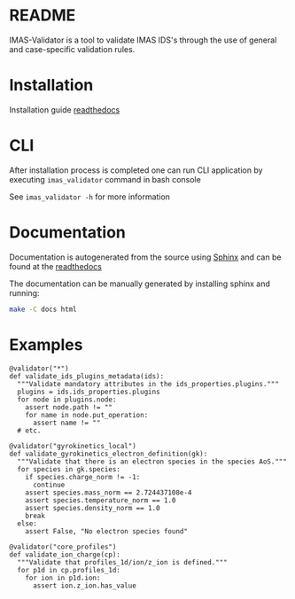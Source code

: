 # README
IMAS-Validator is a tool to validate IMAS IDS's through the use of general
and case-specific validation rules.

# Installation
Installation guide [readthedocs](https://imas-validator.readthedocs.io/en/latest/installing.html)

# CLI
After installation process is completed one can run CLI application by executing `imas_validator` command in bash console

See `imas_validator -h` for more information

# Documentation
Documentation is autogenerated from the source using [Sphinx](http://sphinx-doc.org/)
and can be found at the [readthedocs](https://imas-validator.readthedocs.io/en/latest/)

The documentation can be manually generated by installing sphinx and running:

```bash
make -C docs html
```

# Examples
```
@validator("*")
def validate_ids_plugins_metadata(ids):
  """Validate mandatory attributes in the ids_properties.plugins."""
  plugins = ids.ids_properties.plugins
  for node in plugins.node:
    assert node.path != ""
    for name in node.put_operation:
      assert name != ""
  # etc.

@validator("gyrokinetics_local")
def validate_gyrokinetics_electron_definition(gk):
  """Validate that there is an electron species in the species AoS."""
  for species in gk.species:
    if species.charge_norm != -1:
      continue
    assert species.mass_norm == 2.724437108e-4
    assert species.temperature_norm == 1.0
    assert species.density_norm == 1.0
    break
  else:
    assert False, "No electron species found"

@validator("core_profiles")
def validate_ion_charge(cp):
  """Validate that profiles_1d/ion/z_ion is defined."""
  for p1d in cp.profiles_1d:
    for ion in p1d.ion:
      assert ion.z_ion.has_value
```
